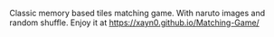 Classic memory based tiles matching game.
With naruto images and random shuffle.
Enjoy it at https://xayn0.github.io/Matching-Game/
